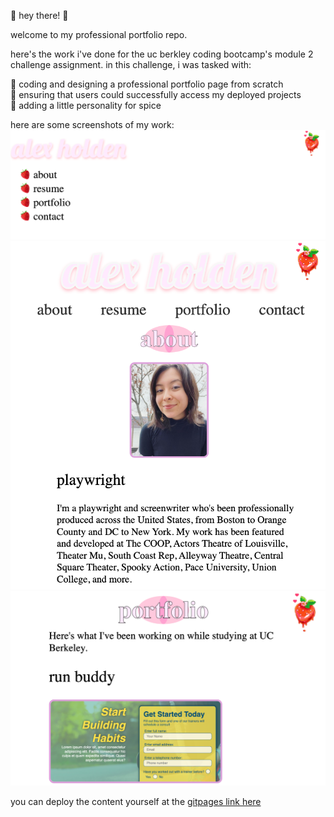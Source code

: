 <p>
  🌸 hey there! 🌸 
</p>
<p>
  welcome to my professional portfolio repo.
</p>

<p>
  here's the work i've done for the uc berkley coding bootcamp's module 2 challenge assignment. in this challenge, i was tasked with: 
</p>
<p>
🍓 coding and designing a professional portfolio page from scratch<br />
🍓 ensuring that users could successfully access my deployed projects<br />
🍓 adding a little personality for spice<br />
<p>
  here are some screenshots of my work: <img src="./assets/images/challenge-02-portfolio-01.png" alt="first screenshot of my professional portfolio"><img src="./assets/images/challenge-02-portfolio-02.png" alt="second screenshot of my professional portfolio">
  <img src="./assets/images/challenge-02-portfolio-03.png" alt="third screenshot of my professional portfolio">
</p>
<p>
  you can deploy the content yourself at the <a href="https://descardi-b.github.io/professional-portfolio/">gitpages link here</a>
</p>
